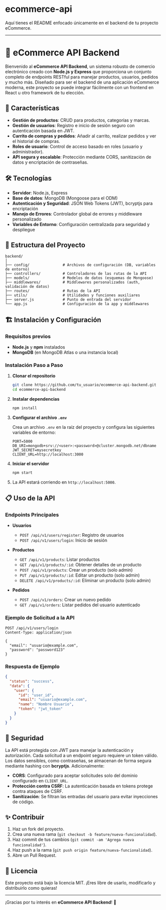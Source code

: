 # ecommerce-api
Aquí tienes el README enfocado únicamente en el backend de tu proyecto eCommerce. 

---

# 🛒 eCommerce API Backend

Bienvenido al **eCommerce API Backend**, un sistema robusto de comercio electrónico creado con **Node.js y Express** que proporciona un conjunto completo de endpoints RESTful para manejar productos, usuarios, pedidos y mucho más. Diseñado para ser el backend de una aplicación eCommerce moderna, este proyecto se puede integrar fácilmente con un frontend en React u otro framework de tu elección.

## 🚀 Características

- **Gestión de productos**: CRUD para productos, categorías y marcas.
- **Gestión de usuarios**: Registro e inicio de sesión seguro con autenticación basada en JWT.
- **Carrito de compras y pedidos**: Añadir al carrito, realizar pedidos y ver el historial de compras.
- **Roles de usuario**: Control de acceso basado en roles (usuario y administrador).
- **API segura y escalable**: Protección mediante CORS, sanitización de datos y encriptación de contraseñas.

## 🛠️ Tecnologías

- **Servidor**: Node.js, Express
- **Base de datos**: MongoDB (Mongoose para el ODM)
- **Autenticación y Seguridad**: JSON Web Tokens (JWT), bcryptjs para encriptación
- **Manejo de Errores**: Controlador global de errores y middleware personalizado
- **Variables de Entorno**: Configuración centralizada para seguridad y despliegue

## 📂 Estructura del Proyecto

```plaintext
backend/
│
├── config/               # Archivos de configuración (DB, variables de entorno)
├── controllers/          # Controladores de las rutas de la API
├── models/               # Modelos de datos (esquemas de Mongoose)
├── middlewares/          # Middlewares personalizados (auth, validación de datos)
├── routes/               # Rutas de la API
├── utils/                # Utilidades y funciones auxiliares
├── server.js             # Punto de entrada del servidor
└── app.js                # Configuración de la app y middlewares
```

## 🏗️ Instalación y Configuración

### Requisitos previos

- **Node.js** y **npm** instalados
- **MongoDB** (en MongoDB Atlas o una instancia local)

### Instalación Paso a Paso

1. **Clonar el repositorio**
   ```bash
   git clone https://github.com/tu_usuario/ecommerce-api-backend.git
   cd ecommerce-api-backend
   ```

2. **Instalar dependencias**
   ```bash
   npm install
   ```

3. **Configurar el archivo `.env`**

   Crea un archivo `.env` en la raíz del proyecto y configura las siguientes variables de entorno:

   ```plaintext
   PORT=5000
   DB_URI=mongodb+srv://<user>:<password>@cluster.mongodb.net/dbname
   JWT_SECRET=mysecretkey
   CLIENT_URL=http://localhost:3000
   ```

4. **Iniciar el servidor**

   ```bash
   npm start
   ```

5. La API estará corriendo en `http://localhost:5000`.

## 📋 Uso de la API

### Endpoints Principales

- **Usuarios**
  - `POST /api/v1/users/register`: Registro de usuarios
  - `POST /api/v1/users/login`: Inicio de sesión

- **Productos**
  - `GET /api/v1/products`: Listar productos
  - `GET /api/v1/products/:id`: Obtener detalles de un producto
  - `POST /api/v1/products`: Crear un producto (solo admin)
  - `PUT /api/v1/products/:id`: Editar un producto (solo admin)
  - `DELETE /api/v1/products/:id`: Eliminar un producto (solo admin)

- **Pedidos**
  - `POST /api/v1/orders`: Crear un nuevo pedido
  - `GET /api/v1/orders`: Listar pedidos del usuario autenticado

### Ejemplo de Solicitud a la API

```http
POST /api/v1/users/login
Content-Type: application/json

{
  "email": "usuario@example.com",
  "password": "password123"
}
```

### Respuesta de Ejemplo

```json
{
  "status": "success",
  "data": {
    "user": {
      "id": "user_id",
      "email": "usuario@example.com",
      "name": "Nombre Usuario",
      "token": "jwt_token"
    }
  }
}
```

## 🔐 Seguridad

La API está protegida con JWT para manejar la autenticación y autorización. Cada solicitud a un endpoint seguro requiere un token válido. Los datos sensibles, como contraseñas, se almacenan de forma segura mediante hashing con **bcryptjs**. Adicionalmente:

- **CORS**: Configurado para aceptar solicitudes solo del dominio configurado en `CLIENT_URL`.
- **Protección contra CSRF**: La autenticación basada en tokens protege contra ataques de CSRF.
- **Sanitización**: Se filtran las entradas del usuario para evitar inyecciones de código.

## ✨ Contribuir

1. Haz un fork del proyecto.
2. Crea una nueva rama (`git checkout -b feature/nueva-funcionalidad`).
3. Haz commit de tus cambios (`git commit -am 'Agrega nueva funcionalidad'`).
4. Haz push a la rama (`git push origin feature/nueva-funcionalidad`).
5. Abre un Pull Request.

## 📜 Licencia

Este proyecto está bajo la licencia MIT. ¡Eres libre de usarlo, modificarlo y distribuirlo como quieras!

---

¡Gracias por tu interés en **eCommerce API Backend**! 🚀
